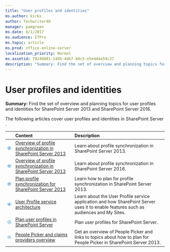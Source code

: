 ```yaml
---
title: "User profiles and identities"
ms.author: kirks
author: Techwriter40
manager: pamgreen
ms.date: 8/1/2017
ms.audience: ITPro
ms.topic: article
ms.prod: office-online-server
localization_priority: Normal
ms.assetid: 79240081-1495-4db7-b0c5-e5e4d4e59c37
description: "Summary: Find the set of overview and planning topics for user profiles and identities for SharePoint Server 2013 and SharePoint Server 2016."
---
```


# User profiles and identities

 **Summary:** Find the set of overview and planning topics for user profiles and identities for SharePoint Server 2013 and SharePoint Server 2016. 
  
The following articles cover user profiles and identities in SharePoint Server .
  
||**Content**|**Description**|
|:-----|:-----|:-----|
|![Building blocks](../media/mod_icon_buildingblock_M.png)|[Overview of profile synchronization in SharePoint Server 2013](overview-of-profile-synchronization-in-sharepoint-server-2013.md) <br/> |Learn about profile synchronization in SharePoint Server 2013.  <br/> |
|![Building blocks](../media/mod_icon_buildingblock_M.png)|[Overview of profile synchronization in SharePoint Server 2013](profile-synchronization-in-sharepoint-server-2013.md) <br/> |Learn about profile synchronization in SharePoint Server 2016.  <br/> |
|![Building blocks](../media/mod_icon_buildingblock_M.png)|[Plan profile synchronization for SharePoint Server 2013](plan-profile-synchronization-for-sharepoint-server-2013.md) <br/> |Learn how to plan for profile synchronization in SharePoint Server 2013.  <br/> |
|![Building blocks](../media/mod_icon_buildingblock_M.png)|[User Profile service architecture](../install/user-profile-service-overview.md) <br/> |Learn about the User Profile service application and how SharePoint Server uses it to enable features such as audiences and My Sites.  <br/> |
|![Checklist icon (not checked)](../media/mod_icon_checklist_.png)|[Plan user profiles in SharePoint Server](plan-user-profiles.md) <br/> |Plan user profiles for SharePoint Server.  <br/> |
|![Checklist icon (not checked)](../media/mod_icon_checklist_.png)|[People Picker and claims providers overview](people-picker-and-claims-providers-overview.md) <br/> |Get an overview of People Picker and links to topics about how to plan for People Picker in SharePoint Server 2013.  <br/> |
   

